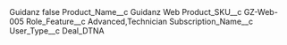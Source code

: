 <?xml version="1.0" encoding="UTF-8"?>
<CustomMetadata xmlns="http://soap.sforce.com/2006/04/metadata" xmlns:xsi="http://www.w3.org/2001/XMLSchema-instance" xmlns:xsd="http://www.w3.org/2001/XMLSchema">
    <label>Guidanz</label>
    <protected>false</protected>
    <values>
        <field>Product_Name__c</field>
        <value xsi:type="xsd:string">Guidanz Web</value>
    </values>
    <values>
        <field>Product_SKU__c</field>
        <value xsi:type="xsd:string">GZ-Web-005</value>
    </values>
    <values>
        <field>Role_Feature__c</field>
        <value xsi:type="xsd:string">Advanced,Technician</value>
    </values>
    <values>
        <field>Subscription_Name__c</field>
        <value xsi:nil="true"/>
    </values>
    <values>
        <field>User_Type__c</field>
        <value xsi:type="xsd:string">Deal_DTNA</value>
    </values>
</CustomMetadata>
